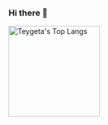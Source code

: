 ### Hi there 👋

<a href="https://github.com/teygeta"><img height="180em" src="https://github-readme-stats.vercel.app/api/top-langs/?username=teygeta&layout=compact&hide=vba,html&langs_count=5&theme=transparent" alt="Teygeta's Top Langs" /></a>
